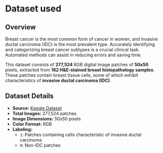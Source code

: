 # Dataset used

## Overview
Breast cancer is the most common form of cancer in women, and invasive ductal carcinoma (IDC) is the most prevalent type. Accurately identifying and categorizing breast cancer subtypes is a crucial clinical task. Automated methods can assist in reducing errors and saving time.

This dataset consists of **277,524** RGB digital image patches of **50x50** pixels, extracted from **162 H&E-stained breast histopathology samples**. These patches contain breast tissue cells, some of which exhibit characteristics of **invasive ductal carcinoma (IDC)**.

## Dataset Details
- **Source:** [Kaggle Dataset](https://www.kaggle.com/datasets/paultimothymooney/breast-histopathology-images)
- **Total Images:** 277,524 patches
- **Image Dimensions:** 50x50 pixels
- **Color Format:** RGB
- **Labeling:** 
  - `1`: Patches containing cells characteristic of invasive ductal carcinoma
  - `0`: Non-IDC patches
